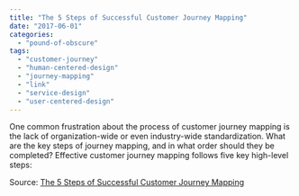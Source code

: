 ```yaml
---
title: "The 5 Steps of Successful Customer Journey Mapping"
date: "2017-06-01"
categories: 
  - "pound-of-obscure"
tags: 
  - "customer-journey"
  - "human-centered-design"
  - "journey-mapping"
  - "link"
  - "service-design"
  - "user-centered-design"
---
```


One common frustration about the process of customer journey mapping is the lack of organization-wide or even industry-wide standardization. What are the key steps of journey mapping, and in what order should they be completed? Effective customer journey mapping follows five key high-level steps:

Source: [The 5 Steps of Successful Customer Journey Mapping](https://www.nngroup.com/articles/customer-journey-mapping-process/?utm_content=buffer4348d&utm_medium=social&utm_source=linkedin.com&utm_campaign=buffer)
